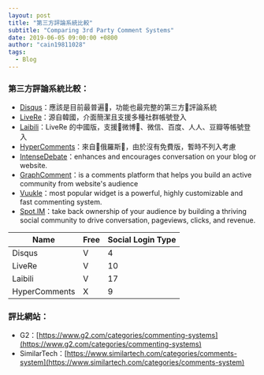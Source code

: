 ```yaml
---
layout: post
title: "第三方評論系統比較"
subtitle: "Comparing 3rd Party Comment Systems"
date: 2019-06-05 09:00:00 +0800
author: "cain19811028"
tags:
  - Blog
---
```

### 第三方評論系統比較：

 - [Disqus](https://disqus.com/)：應該是目前最普遍，功能也最完整的第三方評論系統
 - [LiveRe](https://www.livere.com/)：源自韓國，介面簡潔且支援多種社群帳號登入
 - [Laibili](http://www.laibili.com.cn)：LiveRe 的中國版，支援微博、微信、百度、人人、豆瓣等帳號登入
 - [HyperComments](https://www.hypercomments.com/)：來自俄羅斯，由於沒有免費版，暫時不列入考慮
 - [IntenseDebate](https://www.intensedebate.com/)：enhances and encourages conversation on your blog or website.
 - [GraphComment](https://graphcomment.com/)：is a comments platform that helps you build an active community from website's audience
 - [Vuukle](https://vuukle.com/)：most popular widget is a powerful, highly customizable and fast commenting system.
 - [Spot.IM](https://www.spot.im/)：take back ownership of your audience by building a thriving social community to drive conversation, pageviews, clicks, and revenue.

| Name  | Free | Social Login Type |
|---|---|---|
| Disqus | V | 4 |
| LiveRe | V | 10 |
| Laibili | V | 17 |
| HyperComments | X | 9 |

### 評比網站：

  - G2：[https://www.g2.com/categories/commenting-systems](https://www.g2.com/categories/commenting-systems)
  - SimilarTech：[https://www.similartech.com/categories/comments-system](https://www.similartech.com/categories/comments-system)